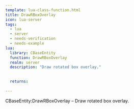 ```yaml
---
template: lua-class-function.html
title: DrawRBoxOverlay
icon: lua-server
tags:
  - lua
  - server
  - needs-verification
  - needs-example
lua:
  library: CBaseEntity
  function: DrawRBoxOverlay
  realm: server
  description: "Draw rotated box overlay."
  
  
  returns:
    
---
```


<div class="lua__search__keywords">
CBaseEntity:DrawRBoxOverlay &#x2013; Draw rotated box overlay.
</div>
